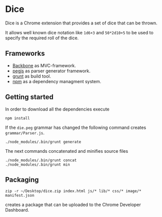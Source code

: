Dice
====

Dice is a Chrome extension that provides a set of dice that can be thrown.

It allows well known dice notation like `1d6+3` and `50*2d10+5` to be
used to specify the required roll of the dice.

Frameworks
----------

* [Backbone][1] as MVC-framework.
* [pegjs][2] as parser generator framework.
* [grunt][3] as build tool.
* [npm][4] as a dependency managment system.

Getting started
---------------

In order to download all the dependencies execute

    npm install

If the `die.peg` grammar has changed the following command
creates `grammar/Parser.js`.

    ./node_modules/.bin/grunt generate

The next commands concatenated and minifies source files

    ./node_modules/.bin/grunt concat
    ./node_modules/.bin/grunt min

Packaging
---------

    zip -r ~/Desktop/dice.zip index.html js/* lib/* css/* image/* manifest.json

creates a package that can be uploaded to the Chrome Developer
Dashboard.

[1]: http://backbonejs.org/
[2]: http://pegjs.majda.cz/
[3]: http://gruntjs.com/
[4]: https://npmjs.org/